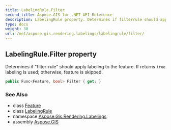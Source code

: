 ```yaml
---
title: LabelingRule.Filter
second_title: Aspose.GIS for .NET API Reference
description: LabelingRule property. Determines if filterrule should apply labeling to the feature. If returns true labeling is used otherwise feature is skipped.
type: docs
weight: 30
url: /net/aspose.gis.rendering.labelings/labelingrule/filter/
---
```

## LabelingRule.Filter property

Determines if "filter-rule" should apply labeling to the feature. If returns `true` labeling is used; otherwise, feature is skipped.

```csharp
public Func<Feature, bool> Filter { get; }
```

### See Also

* class [Feature](../../../aspose.gis/feature/)
* class [LabelingRule](../)
* namespace [Aspose.Gis.Rendering.Labelings](../../labelingrule/)
* assembly [Aspose.GIS](../../../)



